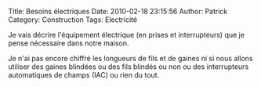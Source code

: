 Title: Besoins électriques
Date: 2010-02-18 23:15:56
Author: Patrick
Category: Construction
Tags: Electricité

Je vais décrire l'équipement électrique (en prises et interrupteurs) que
je pense nécessaire dans notre maison.

Je n'ai pas encore chiffré les longueurs de fils et de gaines ni si nous
allons utiliser des gaines blindées ou des fils blindés ou non ou des
interrupteurs automatiques de champs (IAC) ou rien du tout.

